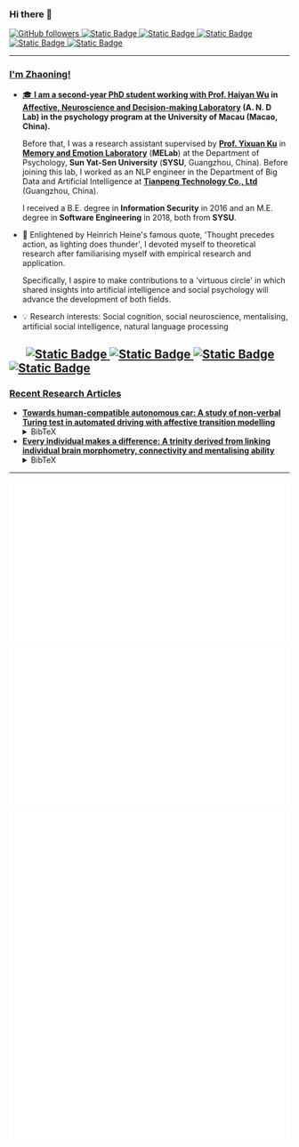 ### Hi there 👋
<a href="https://github.com/Das-Boot"><img alt="GitHub followers" src="https://img.shields.io/github/followers/Das-Boot?style=for-the-badge&logo=github">
<a href="https://nbviewer.org/github/Das-Boot/Das-Boot/blob/main/resources/CV-Zhaoning%20Li_0816.pdf"><img alt="Static Badge" src="https://img.shields.io/badge/CV-005A2B.svg?style=for-the-badge&logo=read-the-docs&logoColor=white&labelColor=gray&color=blue">
<a href="https://lizhaoning.academia.edu/"><img alt="Static Badge" src="https://img.shields.io/badge/HOMEPAGE-blue?style=for-the-badge&logo=academia&logoColor=black&labelColor=gray">
<a href="mailto:yc17319@umac.mo"><img alt="Static Badge" src="https://img.shields.io/badge/yc17319%40umac.mo-blue?style=for-the-badge&logo=Microsoft%20Outlook&logoColor=%230072C6&labelColor=gray">
<a href="https://scholar.google.com/citations?hl=en&user=Vr94lCUAAAAJ"><img alt="Static Badge" src="https://img.shields.io/badge/Google%20Scholar-blue?style=for-the-badge&logo=googlescholar&logoColor=%234D90FE&labelColor=gray">
<a href="https://orcid.org/0000-0002-7578-3076"><img alt="Static Badge" src="https://img.shields.io/badge/ORCID-blue?style=for-the-badge&logo=ORCID&labelColor=gray">

<!--
**Das-Boot/Das-Boot** is a ✨ _special_ ✨ repository because its `README.md` (this file) appears on your GitHub profile.
-->
---
### I'm Zhaoning!

- 🎓 **I am a second-year PhD student working with [Prof. Haiyan Wu](https://haiyanwu.wixsite.com/haiyanwu) in [**Affective, Neuroscience and Decision-making Laboratory**](https://andlab-um.com) (**A. N. D Lab**) in the psychology program at the University of Macau (Macao, China).**

  Before that, I was a research assistant supervised by [**Prof. Yixuan Ku**](https://psy.sysu.edu.cn/teacher/851) in [**Memory and Emotion Laboratory**](https://sysumelab.com) (**MELab**) at the Department of Psychology, **Sun Yat-Sen University** (**SYSU**, Guangzhou, China). Before joining this lab, I worked as an NLP engineer in the Department of Big Data and Artificial Intelligence at [**Tianpeng Technology Co., Ltd**](https://www.tp-data.com) (Guangzhou, China). 
  
  I received a B.E. degree in **Information Security** in 2016 and an M.E. degree in **Software Engineering** in 2018, both from **SYSU**.

- :high_brightness: Enlightened by Heinrich Heine's famous quote, 'Thought precedes action, as lighting does thunder', I devoted myself to theoretical research after familiarising myself with empirical research and application. 
  
  Specifically, I aspire to make contributions to a 'virtuous circle' in which shared insights into artificial intelligence and social psychology will advance the development of both fields. 
  
- :bulb: Research interests: Social cognition, social neuroscience, mentalising, artificial social intelligence, natural language processing

&nbsp;&nbsp;&nbsp;&nbsp;&nbsp; <a href="https://twitter.com/lizhn7"><img alt="Static Badge" src="https://img.shields.io/badge/%40lizhn7-blue?style=for-the-badge&logo=twitter&labelColor=gray">
<a href="https://sciences.social/@lizhn7"><img alt="Static Badge" src="https://img.shields.io/badge/%40lizhn7%40sciences.social-blue?style=for-the-badge&logo=Mastodon&labelColor=gray">
<a href="https://www.linkedin.com/in/lizhn7/"><img alt="Static Badge" src="https://img.shields.io/badge/Zhaoning%20Li-blue?style=for-the-badge&logo=LinkedIn&labelColor=gray">
<a href="https://www.researchgate.net/profile/Zhaoning-Li"><img alt="Static Badge" src="https://img.shields.io/badge/Zhaoning%20Li-blue?style=for-the-badge&logo=ResearchGate&labelColor=gray">
---
### Recent Research Articles
- [**Towards human-compatible autonomous car: A study of non-verbal Turing test in automated driving with affective transition modelling**](https://www.researchgate.net/publication/370996185_Towards_human-compatible_autonomous_car_A_study_of_non-verbal_Turing_test_in_automated_driving_with_affective_transition_modelling)<details><summary>BibTeX</summary><pre>
@article{li2023Bot,
&nbsp;&nbsp;author = {Li, Zhaoning and Jiang, Qiaoli and Wu, Zhengming and Liu, Anqi and Wu, Haiyan and Huang, Miner and Huang, Kai and Ku, Yixuan},
&nbsp;&nbsp;title = {Towards human-compatible autonomous car: A study of non-verbal Turing test in automated driving with affective transition modelling}
&nbsp;&nbsp;journal = {IEEE Transactions on Affective Computing}, 
&nbsp;&nbsp;doi = {https://doi.org/10.1109/TAFFC.2023.3279311}
&nbsp;&nbsp;year = {2023},
}
- [**Every individual makes a difference: A trinity derived from linking individual brain morphometry, connectivity and mentalising ability**](https://www.researchgate.net/publication/369997471_Every_individual_makes_a_difference_A_trinity_derived_from_linking_individual_brain_morphometry_connectivity_and_mentalising_ability)<details><summary>BibTeX</summary><pre>
@article{li2023Trinity,
&nbsp;&nbsp;author = {Zhaoning Li and Qunxi Dong and Bin Hu and Haiyan Wu},
&nbsp;&nbsp;title = {Every individual makes a difference: A trinity derived from linking individual brain morphometry, connectivity and mentalising ability},
&nbsp;&nbsp;journal = {Human Brain Mapping},
&nbsp;&nbsp;volume = {44},
&nbsp;&nbsp;number = {8},
&nbsp;&nbsp;pages = {3343-3358},
&nbsp;&nbsp;doi = {https://doi.org/10.1002/hbm.26285},
&nbsp;&nbsp;url = {https://onlinelibrary.wiley.com/doi/abs/10.1002/hbm.26285},
&nbsp;&nbsp;year = {2023},
}
</pre></details>
---
![](https://raw.githubusercontent.com/Das-Boot/github-stats/master/generated/overview.svg#gh-dark-mode-only)
![](https://raw.githubusercontent.com/Das-Boot/github-stats/master/generated/overview.svg#gh-light-mode-only)
![](https://raw.githubusercontent.com/Das-Boot/github-stats/master/generated/languages.svg#gh-dark-mode-only)
![](https://raw.githubusercontent.com/Das-Boot/github-stats/master/generated/languages.svg#gh-light-mode-only)
